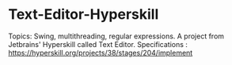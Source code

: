 # Text-Editor-Hyperskill
Topics: Swing, multithreading, regular expressions.
A project from Jetbrains' Hyperskill called Text Editor. Specifications : https://hyperskill.org/projects/38/stages/204/implement

